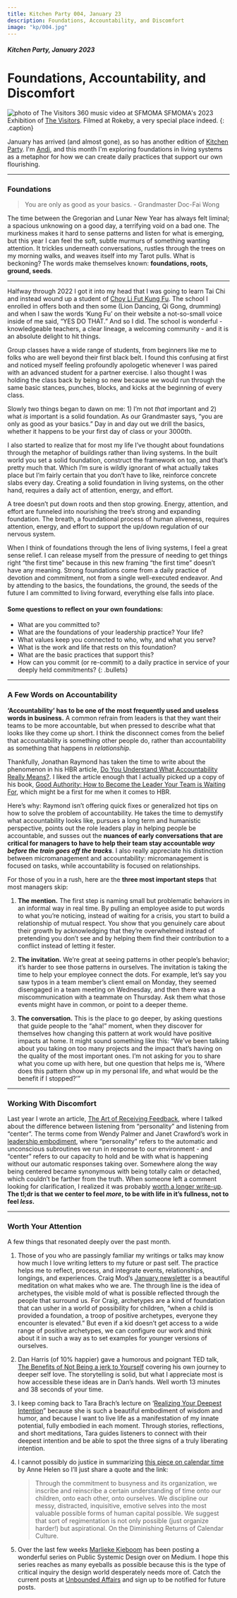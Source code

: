 ```yaml
---
title: Kitchen Party 004, January 23
description: Foundations, Accountability, and Discomfort
image: "kp/004.jpg"
---
```


##### Kitchen Party, January 2023

# Foundations, Accountability, and Discomfort

![photo of The Visitors 360 music video at SFMOMA](kp/004.jpg)
SFMOMA's 2023 Exhibition of [The Visitors](https://www.sfmoma.org/read/ragnar-kjartansson/). Filmed at Rokeby, a very special place indeed.
{: .caption}

January has arrived (and almost gone), as so has another edition of [Kitchen Party](https://methodandmatter.com/kitchen-party/). I'm [Andi](https://methodandmatter.com/about/), and this month I'm exploring foundations in living systems as a metaphor for how we can create daily practices that support our own flourishing.

---

### Foundations
> You are only as good as your basics. - Grandmaster Doc-Fai Wong

The time between the Gregorian and Lunar New Year has always felt liminal; a spacious unknowing on a good day, a terrifying void on a bad one. The murkiness makes it hard to sense patterns and listen for what is emerging, but this year I can feel the soft, subtle murmurs of something wanting attention. It trickles underneath conversations, rustles through the trees on my morning walks, and weaves itself into my Tarot pulls. What is beckoning? The words make themselves known:  **foundations, roots, ground, seeds**.

---

Halfway through 2022 I got it into my head that I was going to learn Tai Chi and instead wound up a student of [Choy Li Fut Kung Fu](https://en.wikipedia.org/wiki/Choy_Li_Fut). The school I enrolled in offers both and then some (Lion Dancing, Qi Gong, drumming) and when I saw the words ‘Kung Fu’ on their website a not-so-small voice inside of me said, “YES DO THAT.” And so I did. The school is wonderful - knowledgeable teachers, a clear lineage, a welcoming community - and it is an absolute delight to hit things.

Group classes have a wide range of students, from beginners like me to folks who are well beyond their first black belt. I found this confusing at first and noticed myself feeling profoundly apologetic whenever I was paired with an advanced student for a partner exercise. I also thought I was holding the class back by being so new because we would run through the same basic stances, punches, blocks, and kicks at the beginning of every class.

Slowly two things began to dawn on me: 1) I’m not _that_ important and 2) what _is_ important is a solid foundation. As our Grandmaster says, “you are only as good as your basics.” Day in and day out we drill the basics, whether it happens to be your first day of class or your 3000th.

I also started to realize that for most my life I’ve thought about foundations through the metaphor of buildings rather than living systems. In the built world you set a solid foundation, construct the framework on top, and that’s pretty much that. Which I’m sure is wildly ignorant of what actually takes place but I’m fairly certain that you don’t have to like, reinforce concrete slabs every day. Creating a solid foundation in living systems, on the other hand, requires a daily act of attention, energy, and effort.

A tree doesn’t put down roots and then stop growing. Energy, attention, and effort are funneled into nourishing the tree’s strong and expanding foundation. The breath, a foundational process of human aliveness, requires attention, energy, and effort to support the up/down regulation of our nervous system.

When I think of foundations through the lens of living systems, I feel a great sense relief. I can release myself from the pressure of needing to get things right “the first time” because in this new framing “the first time” doesn’t have any meaning. Strong foundations come from a daily practice of devotion and commitment, not from a single well-executed endeavor. And by attending to the basics, the foundations, the ground, the seeds of the future I am committed to living forward, everything else falls into place.

#### Some questions to reflect on your own foundations:
- What are you committed to?
- What are the foundations of your leadership practice? Your life?
- What values keep you connected to who, why, and what you serve?
- What is the work and life that rests on this foundation?
- What are the basic practices that support this?
- How can you commit (or re-commit) to a daily practice in service of your deeply held commitments?
{: .bullets}

---

### A Few Words on Accountability
**‘Accountability’ has to be one of the most frequently used and useless words in business.** A common refrain from leaders is that they want their teams to be more accountable, but when pressed to describe what that looks like they come up short. I think the disconnect comes from the belief that accountability is something other people do, rather than accountability as something that happens in _relationship_.

Thankfully, Jonathan Raymond has taken the time to write about the phenomenon in his HBR article, [Do You Understand What Accountability Really Means?](https://hbr.org/2016/10/do-you-understand-what-accountability-really-means). I liked the article enough that I actually picked up a copy of his book, [Good Authority: How to Become the Leader Your Team is Waiting For](https://bookshop.org/p/books/good-authority-how-to-become-the-leader-your-team-is-waiting-for-jonathan-raymond/15543866?ean=9781940858777), which might be a first for me when it comes to HBR.

Here’s why: Raymond isn’t offering quick fixes or generalized hot tips on how to solve the problem of accountability. He takes the time to demystify what accountability looks like, pursues a long term and humanistic perspective, points out the role leaders play in helping people be accountable, and susses out the **nuances of early conversations that are critical for managers to have to help their team stay accountable _way before the train goes off the tracks_**. I also really appreciate his distinction between micromanagement and accountability: micromanagement is focused on tasks, while accountability is focused on relationships.

For those of you in a rush, here are the **three most important steps** that most managers skip:

1) **The mention.** The first step is naming small but problematic behaviors in an informal way in real time. By pulling an employee aside to put words to what you’re noticing, instead of waiting for a crisis, you start to build a relationship of mutual respect. You show that you genuinely care about their growth by acknowledging that they’re overwhelmed instead of pretending you don’t see and by helping them find their contribution to a conflict instead of letting it fester.

2) **The invitation.** We’re great at seeing patterns in other people’s behavior; it’s harder to see those patterns in ourselves. The invitation is taking the time to help your employee connect the dots. For example, let’s say you saw typos in a team member’s client email on Monday, they seemed disengaged in a team meeting on Wednesday, and then there was a miscommunication with a teammate on Thursday. Ask them what those events might have in common, or point to a deeper theme.

3) **The conversation.** This is the place to go deeper, by asking questions that guide people to the “aha!” moment, when they discover for themselves how changing this pattern at work would have positive impacts at home. It might sound something like this: “We’ve been talking about you taking on too many projects and the impact that’s having on the quality of the most important ones. I’m not asking for you to share what you come up with here, but one question that helps me is, ‘Where does this pattern show up in my personal life, and what would be the benefit if I stopped?’”

---

### Working With Discomfort
Last year I wrote an article, [The Art of Receiving Feedback](https://medium.com/method-matter/the-art-of-receiving-feedback-1561aaa74d6c), where I talked about the difference between listening from “personality” and listening from “center”. The terms come from Wendy Palmer and Janet Crawford’s work in [leadership embodiment](https://bookshop.org/p/books/leadership-embodiment-how-the-way-we-sit-and-stand-can-change-the-way-we-think-and-speak-wendy-palmer/10266599?ean=9781492946694), where “personality” refers to the automatic and unconscious subroutines we run in response to our environment - and “center” refers to our capacity to hold and be with what is happening without our automatic responses taking over. Somewhere along the way being centered became synonymous with being totally calm or detached, which couldn’t be farther from the truth. When someone left a comment looking for clarification, I realized it was probably [worth a longer write-up](https://medium.com/method-matter/working-with-discomfort-da3a0cc27358). **The tl;dr is that we center to feel _more_, to be with life in it’s fullness, not to feel _less_.**

---

### Worth Your Attention
A few things that resonated deeply over the past month.

1. Those of you who are passingly familiar my writings or talks may know how much I love writing letters to my future or past self. The practice helps me to reflect, process, and integrate events, relationships, longings, and experiences. Craig Mod’s [January newsletter](https://craigmod.com/roden/075/) is a beautiful meditation on what makes who we are. The through line is the idea of archetypes, the visible mold of what is possible reflected through the people that surround us. For Craig, archetypes are a kind of foundation that can usher in a world of possibility for children, “when a child is provided a foundation, a troop of positive archetypes, everyone they encounter is elevated.” But even if a kid doesn’t get access to a wide range of positive archetypes, we can configure our work and think about it in such a way as to set examples for younger versions of ourselves.

2. Dan Harris (of 10% happier) gave a humorous and poignant TED talk, [The Benefits of Not Being a jerk to Yourself](https://www.youtube.com/watch?v=NuhIzO57HVk) covering his own journey to deeper self love. The storytelling is solid, but what I appreciate most is how accessible these ideas are in Dan’s hands. Well worth 13 minutes and 38 seconds of your time.

3. I keep coming back to Tara Brach’s lecture on ‘[Realizing Your Deepest Intention](https://www.youtube.com/watch?v=vQHvUVZNIR4)” because she is such a beautiful embodiment of wisdom and humor, and because I want to live life as a manifestation of my innate potential, fully embodied in each moment. Through stories, reflections, and short meditations, Tara guides listeners to connect with their deepest intention and be able to spot the three signs of a truly liberating intention.

4. I cannot possibly do justice in summarizing [this piece on calendar time](https://annehelen.substack.com/p/the-diminishing-returns-of-calendar) by Anne Helen so I’ll just share a quote and the link:
	>Through the commitment to busyness and its organization, we inscribe and reinscribe a certain understanding of time onto our children, onto each other, onto ourselves. We discipline our messy, distracted, inquisitive, emotive selves into the most valuable possible forms of human capital possible. We suggest that sort of regimentation is not only possible (just organize harder!) but aspirational. On the Diminishing Returns of Calendar Culture.

5. Over the last few weeks [Marlieke Kieboom](https://www.linkedin.com/in/marliekekieboom/) has been posting a wonderful series on Public Systemic Design over on Medium. I hope this series reaches as many eyeballs as possible because this is the type of critical inquiry the design world desperately needs more of. Catch the current posts at [Unbounded Affairs](https://medium.com/publicsystemicdesign) and sign up to be notified for future posts.

